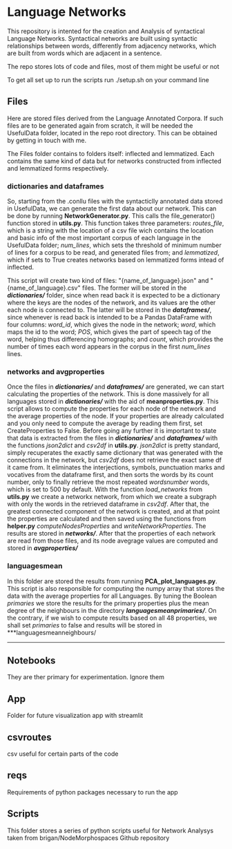 # Language Networks

This repository is intented for the creation and Analysis of syntactical Language Networks. Syntactical networks are built using syntactic relationships between words, differently from adjacency networks, which are built from words which are adjacent in a sentence. 

The repo stores lots of code and files, most of them might be useful or not

To get all set up to run the scripts run ./setup.sh on your command line

## Files
Here are stored files derived from the Language Annotated Corpora. If such files are to be generated again from scratch, it will be needed the UsefulData folder, located in the repo root directory. This can be obtained by getting in touch with me.

The Files folder contains to folders itself: inflected and lemmatized. Each contains the same kind of data but for networks constructed from inflected and lemmatized forms respectively. 

### dictionaries and dataframes

So, starting from the .conllu files with the syntacticlly annotated data stored in UsefulData, we can generate the first data about our network. This can be done by running **NetworkGenerator.py**. This calls the file_generator() function stored in **utils.py**. This function takes three parameters: *routes_file*, which is a string with the location of a csv file wich contains the location and basic info of the most important corpus of each language in the UsefulData folder; *num_lines*, which sets the threshold of minimum number of lines for a corpus to be read, and generated files from; and *lemmatized*, which if sets to True creates networks based on lemmatized forms intead of inflected.

This script will create two kind of files: "{name_of_language}.json" and "{name_of_language}.csv" files. The former will be stored in the ***dictionaries/*** folder, since when read back it is expected to be a dictionary where the keys are the nodes of the network, and its values are the other each node is connected to. The latter will be stored in the ***dataframes/***, since whenever is read back is intended to be a Pandas DataFrame with four columns: *word_id*, which gives the node in the network; *word*, which maps the id to the word; *POS*, which gives the part of speech tag of the word, helping thus differencing homographs; and *count*, which provides the number of times each word appears in the corpus in the first *num_lines* lines.

### networks and avgproperties 

Once the files in ***dictionaries/*** and ***dataframes/*** are generated, we can start calculating the properties of the network. This is done massively for all languages stored in ***dictionaries/*** with the aid of **meanproperties.py**. This script allows to compute the properties for each node of the network and the average properties of the node. If your properties are already calculated and you only need to compute the average by reading them first, set CreateProperties to False. Before going any further it is important to state that data is extracted from the files in ***dictionaries/*** and ***dataframes/*** with the functions *json2dict* and *csv2df* in **utils.py**. *json2dict* is pretty standard, simply recuperates the exactly same dictionary that was generated with the connections in the network, but *csv2df* does not retrieve the exact same df it came from. It eliminates the interjections, symbols, punctuation marks and vocatives from the dataframe first, and then sorts the words by its count number, only to finally retrieve the most repeated *wordsnumber* words, which is set to 500 by default. With the function *load_networks* from **utils.py** we create a networkx network, from which we create a subgraph with only the words in the retrieved dataframe in *csv2df*. After that, the greatest connected component of the network is created, and at that point the properties are calculated and then saved using the functions from **helper.py** *computeNodesProperties* and *writeNetworkProperties*. The results are stored in ***networks/***. After that the properties of each network are read from those files, and its node avegrage values are computed and stored in ***avgproperties/***

### languagesmean

In this folder are stored the results from running **PCA_plot_languages.py**. This script is also responsible for computing the numpy array that stores the data with the average properties for all Languages. By tuning the Boolean *primaries* we store the results for the primary properties plus the mean degree of the neighbours in the directory ***languagesmeanprimaries/***. On the contrary, if we wish to compute results based on all 48 properties, we shall set *primaries* to false and results will be stored in ***languagesmeanneighbours/
***

## Notebooks

They are ther primary for experimentation. Ignore them

## App

Folder for future visualization app with streamlit

## csvroutes

csv useful for certain parts of the code

## reqs

Requirements of python packages necessary to run the app
## Scripts
This folder stores a series of python scripts useful for Network Analysys taken from brigan/NodeMorphospaces Github repository

